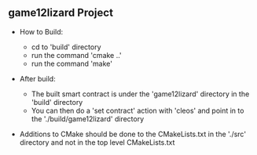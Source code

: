 ## game12lizard Project

 - How to Build:
   - cd to 'build' directory
   - run the command 'cmake ..'
   - run the command 'make'

 - After build:
   - The built smart contract is under the 'game12lizard' directory in the 'build' directory
   - You can then do a 'set contract' action with 'cleos' and point in to the './build/game12lizard' directory

 - Additions to CMake should be done to the CMakeLists.txt in the './src' directory and not in the top level CMakeLists.txt